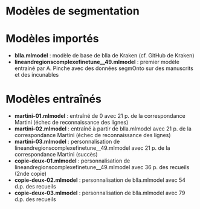 Modèles de segmentation
===

# Modèles importés

- **blla.mlmodel** : modèle de base de blla de Kraken (cf. GitHub de Kraken)
- **lineandregionscomplexefinetune__49.mlmodel** : premier modèle entrainé par A. Pinche avec des données segmOnto sur des manuscrits et des incunables

# Modèles entraînés

- **martini-01.mlmodel** : entraîné de 0  avec 21 p. de la correspondance Martini (échec de reconnaissance des lignes)
- **martini-02.mlmodel** : entraîné à partir de blla.mlmodel  avec 21 p. de la correspondance Martini (échec de reconnaissance des lignes)
- **martini-03.mlmodel** : personnalisation de lineandregionscomplexefinetune__49.mlmodel avec 21 p. de la correspondance Martini (succès)
- **copie-deux-01.mlmodel** : personnalisation de lineandregionscomplexefinetune__49.mlmodel avec 36 p. des recueils (2nde copie)
- **copie-deux-02.mlmodel** : personnalisation de blla.mlmodel avec 54 d.p. des recueils
- **copie-deux-03.mlmodel** : personnalisation de blla.mlmodel avec 79 d.p. des recueils